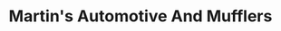 ---
title: "Martin's Automotive And Mufflers"
url: /bellingham/martins-automotive-and-mufflers/
shop: Autowerkstatt
---